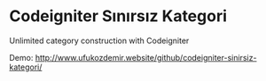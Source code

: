 # Codeigniter Sınırsız Kategori
Unlimited category construction with Codeigniter

Demo: http://www.ufukozdemir.website/github/codeigniter-sinirsiz-kategori/
